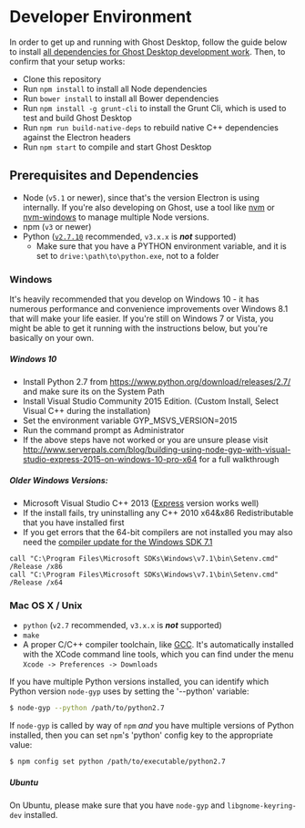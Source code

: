 # Developer Environment

In order to get up and running with Ghost Desktop, follow the guide below to install [all dependencies for Ghost Desktop development work](#prerequisites-and-dependencies). Then, to confirm that your setup works:

 * Clone this repository
 * Run `npm install` to install all Node dependencies
 * Run `bower install` to install all Bower dependencies
 * Run `npm install -g grunt-cli` to install the Grunt Cli, which is used to test and build Ghost Desktop
 * Run `npm run build-native-deps` to rebuild native C++ dependencies against the Electron headers
 * Run `npm start` to compile and start Ghost Desktop
 
 
 ## Prerequisites and Dependencies
 * Node (`v5.1` or newer), since that's the version Electron is using internally. If you're also developing on Ghost, use a tool like [nvm][nvm] or [nvm-windows][nvm-windows] to manage multiple Node versions. 
 * npm (`v3` or newer)
 * Python ([`v2.7.10`][python-v2.7.10] recommended, `v3.x.x` is __*not*__ supported)
    * Make sure that you have a PYTHON environment variable, and it is set to `drive:\path\to\python.exe`, not to a folder
 

### Windows
It's heavily recommended that you develop on Windows 10 - it has numerous performance and convenience improvements over Windows 8.1 that will make your life easier. If you're still on Windows 7 or Vista, you might be able to get it running with the instructions below, but you're basically on your own.


##### Windows 10
* Install Python 2.7 from https://www.python.org/download/releases/2.7/ and make sure its on the System Path
* Install Visual Studio Community 2015 Edition. (Custom Install, Select Visual C++ during the installation)
* Set the environment variable GYP_MSVS_VERSION=2015
* Run the command prompt as Administrator
* If the above steps have not worked or you are unsure please visit http://www.serverpals.com/blog/building-using-node-gyp-with-visual-studio-express-2015-on-windows-10-pro-x64 for a full walkthrough


##### Older Windows Versions:
* Microsoft Visual Studio C++ 2013 ([Express][msvc2013] version works well)
* If the install fails, try uninstalling any C++ 2010 x64&x86 Redistributable that you have installed first
* If you get errors that the 64-bit compilers are not installed you may also need the [compiler update for the Windows SDK 7.1]

```
call "C:\Program Files\Microsoft SDKs\Windows\v7.1\bin\Setenv.cmd" /Release /x86
call "C:\Program Files\Microsoft SDKs\Windows\v7.1\bin\Setenv.cmd" /Release /x64
```

### Mac OS X / Unix
* `python` (`v2.7` recommended, `v3.x.x` is __*not*__ supported)
* `make`
* A proper C/C++ compiler toolchain, like [GCC](https://gcc.gnu.org). It's automatically installed with the XCode command line tools, which you can find  under the menu `Xcode -> Preferences -> Downloads`

If you have multiple Python versions installed, you can identify which Python
version `node-gyp` uses by setting the '--python' variable:

``` bash
$ node-gyp --python /path/to/python2.7
```

If `node-gyp` is called by way of `npm` *and* you have multiple versions of
Python installed, then you can set `npm`'s 'python' config key to the appropriate
value:

``` bash
$ npm config set python /path/to/executable/python2.7
```
##### Ubuntu
On Ubuntu, please make sure that you have `node-gyp` and `libgnome-keyring-dev` installed.

[python-v2.7.10]: https://www.python.org/downloads/release/python-2710/
[msvc2013]: https://www.microsoft.com/en-gb/download/details.aspx?id=44914
[win7sdk]: https://www.microsoft.com/en-us/download/details.aspx?id=8279
[compiler update for the Windows SDK 7.1]: https://www.microsoft.com/en-us/download/details.aspx?id=4422
[nvm]:https://github.com/creationix/nvm
[nvm-windows]:https://github.com/coreybutler/nvm-windows